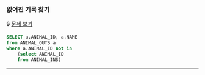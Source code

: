 ### 없어진 기록 찾기

🔒 [문제 보기](https://school.programmers.co.kr/learn/courses/30/lessons/59042)

```SQL
SELECT a.ANIMAL_ID, a.NAME
from ANIMAL_OUTS a
where a.ANIMAL_ID not in
    (select ANIMAL_ID
    from ANIMAL_INS)
```

------
